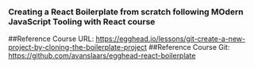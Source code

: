 ### Creating a React Boilerplate from scratch following MOdern JavaScript Tooling with React course

##Reference Course URL: https://egghead.io/lessons/git-create-a-new-project-by-cloning-the-boilerplate-project
##Reference Course Git: https://github.com/avanslaars/egghead-react-boilerplate
